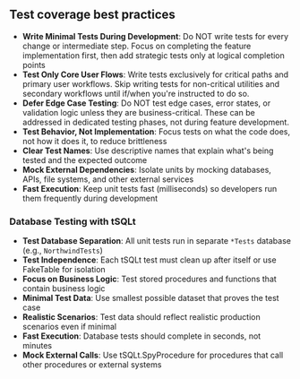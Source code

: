 ## Test coverage best practices

- **Write Minimal Tests During Development**: Do NOT write tests for every change or intermediate step. Focus on completing the feature implementation first, then add strategic tests only at logical completion points
- **Test Only Core User Flows**: Write tests exclusively for critical paths and primary user workflows. Skip writing tests for non-critical utilities and secondary workflows until if/when you're instructed to do so.
- **Defer Edge Case Testing**: Do NOT test edge cases, error states, or validation logic unless they are business-critical. These can be addressed in dedicated testing phases, not during feature development.
- **Test Behavior, Not Implementation**: Focus tests on what the code does, not how it does it, to reduce brittleness
- **Clear Test Names**: Use descriptive names that explain what's being tested and the expected outcome
- **Mock External Dependencies**: Isolate units by mocking databases, APIs, file systems, and other external services
- **Fast Execution**: Keep unit tests fast (milliseconds) so developers run them frequently during development

### Database Testing with tSQLt
- **Test Database Separation**: All unit tests run in separate `*Tests` database (e.g., `NorthwindTests`)
- **Test Independence**: Each tSQLt test must clean up after itself or use FakeTable for isolation
- **Focus on Business Logic**: Test stored procedures and functions that contain business logic
- **Minimal Test Data**: Use smallest possible dataset that proves the test case
- **Realistic Scenarios**: Test data should reflect realistic production scenarios even if minimal
- **Fast Execution**: Database tests should complete in seconds, not minutes
- **Mock External Calls**: Use tSQLt.SpyProcedure for procedures that call other procedures or external systems
